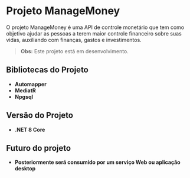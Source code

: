 # Projeto ManageMoney

O projeto ManageMoney é uma API de controle monetário que tem como objetivo ajudar as pessoas a terem maior controle financeiro sobre suas vidas, auxiliando com finanças, gastos e investimentos.

> **Obs:** Este projeto está em desenvolvimento.

## Bibliotecas do Projeto

- **Automapper**
- **MediatR**
- **Npgsql**

## Versão do Projeto

- **.NET 8 Core**


## Futuro do projeto
- **Posteriormente será consumido por um serviço Web ou aplicação desktop**
